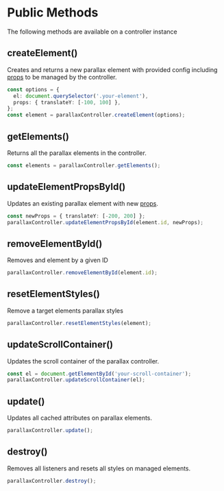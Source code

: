 # Public Methods

The following methods are available on a controller instance

## createElement()

Creates and returns a new parallax element with provided config including [props](/docs/usage/props) to be managed by the controller.

```ts
const options = {
  el: document.querySelector('.your-element'),
  props: { translateY: [-100, 100] },
};
const element = parallaxController.createElement(options);
```

## getElements()

Returns all the parallax elements in the controller.

```ts
const elements = parallaxController.getElements();
```

## updateElementPropsById()

Updates an existing parallax element with new [props](/docs/usage/props).

```ts
const newProps = { translateY: [-200, 200] };
parallaxController.updateElementPropsById(element.id, newProps);
```

## removeElementById()

Removes and element by a given ID

```ts
parallaxController.removeElementById(element.id);
```

## resetElementStyles()

Remove a target elements parallax styles

```ts
parallaxController.resetElementStyles(element);
```

## updateScrollContainer()

Updates the scroll container of the parallax controller.

```ts
const el = document.getElementById('your-scroll-container');
parallaxController.updateScrollContainer(el);
```

## update()

Updates all cached attributes on parallax elements.

```ts
parallaxController.update();
```

## destroy()

Removes all listeners and resets all styles on managed elements.

```ts
parallaxController.destroy();
```
